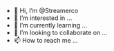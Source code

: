 - 👋 Hi, I’m @Streamerco
- 👀 I’m interested in ...
- 🌱 I’m currently learning ...
- 💞️ I’m looking to collaborate on ...
- 📫 How to reach me ...

<!---
Streamerco/Streamerco is a ✨ special ✨ repository because its `README.md` (this file) appears on your GitHub profile.
You can click the Preview link to take a look at your changes.
--->
